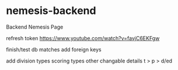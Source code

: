 # nemesis-backend
Backend Nemesis Page

refresh token 
https://www.youtube.com/watch?v=favjC6EKFgw

finish/test db matches
add foreign keys


add division types
scoring types
other changable details
t > p > d/ed